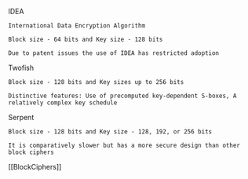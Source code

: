 
IDEA

    International Data Encryption Algorithm

    Block size - 64 bits and Key size - 128 bits

    Due to patent issues the use of IDEA has restricted adoption
	
Twofish

    Block size - 128 bits and Key sizes up to 256 bits

    Distinctive features: Use of precomputed key-dependent S-boxes, A relatively complex key schedule
    
Serpent

    Block size - 128 bits and Key size - 128, 192, or 256 bits

    It is comparatively slower but has a more secure design than other block ciphers

[[BlockCiphers]]